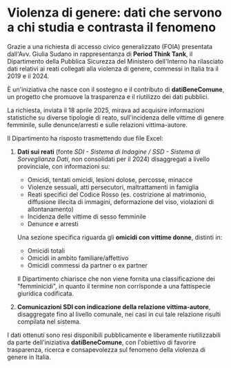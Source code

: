 # Violenza di genere: dati che servono a chi studia e contrasta il fenomeno

Grazie a una richiesta di accesso civico generalizzato (FOIA) presentata dall'Avv. Giulia Sudano in rappresentanza di **Period Think Tank**, il Dipartimento della Pubblica Sicurezza del Ministero dell'Interno ha rilasciato dati relativi ai reati collegati alla violenza di genere, commessi in Italia tra il 2019 e il 2024.

È un'iniziativa che nasce con il sostegno e il contributo di **datiBeneComune**, un progetto che promuove la trasparenza e il riutilizzo dei dati pubblici.

La richiesta, inviata il 18 aprile 2025, mirava ad acquisire informazioni statistiche su diverse tipologie di reato, sull'incidenza delle vittime di genere femminile, sulle denunce/arresti e sulle relazioni vittima-autore.

Il Dipartimento ha risposto trasmettendo due file Excel:

1. **Dati sui reati** (fonte *SDI - Sistema di Indagine / SSD - Sistema di Sorveglianza Dati*, non consolidati per il 2024) disaggregati a livello provinciale, con informazioni su:

    - Omicidi, tentati omicidi, lesioni dolose, percosse, minacce
    - Violenze sessuali, atti persecutori, maltrattamenti in famiglia
    - Reati specifici del Codice Rosso (es. costrizione al matrimonio, diffusione illecita di immagini, deformazione del viso, violazioni di allontanamento)
    - Incidenza delle vittime di sesso femminile
    - Denunce e arresti

    Una sezione specifica riguarda gli **omicidi con vittime donne**, distinti in:

    - Omicidi totali
    - Omicidi in ambito familiare/affettivo
    - Omicidi commessi da partner o ex partner

    Il Dipartimento chiarisce che non viene fornita una classificazione dei "femminicidi", in quanto il termine non corrisponde a una fattispecie giuridica codificata.

2. **Comunicazioni SDI con indicazione della relazione vittima-autore**, disaggregate fino al livello comunale, nei casi in cui tale relazione risulti compilata nel sistema.

I dati ottenuti sono resi disponibili pubblicamente e liberamente riutilizzabili da parte dell'iniziativa **datiBeneComune**, con l'obiettivo di favorire trasparenza, ricerca e consapevolezza sul fenomeno della violenza di genere in Italia.
